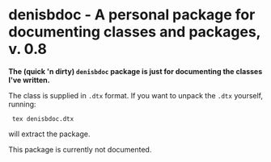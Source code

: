 denisbdoc - A personal package for documenting classes and packages, v. 0.8
===========================================================================

**The (quick 'n dirty) `denisbdoc` package is just for documenting the classes
I've written.**

The class is supplied in `.dtx` format. If you want to unpack the `.dtx`
yourself, running:

     tex denisbdoc.dtx

will extract the package.

This package is currently not documented.
